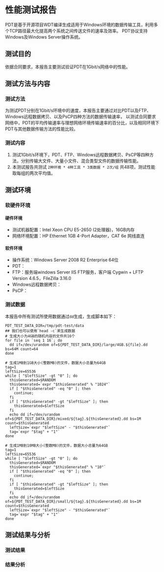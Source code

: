 # 性能测试报告
PDT是基于开源项目WDT编译生成适用于Windows环境的数据传输工具，利用多个TCP路径最大化提高两个系统之间传送文件的速率及效率。
PDT协议支持Windows及Windows Server操作系统。

## 测试目的
依据合同要求，本报告主要测试验证PDT在1Gbit/s网络中的性能。

## 测试方法与内容
### 测试方法
为测试PDT分别在1Gbit/s环境中的速度，本报告主要通过对比PDT以及FTP、Windows远程数据拷贝、以及PsCP四种方法的数据传输速率，
以测试合同要求网络中，PDT的平均传输速率与理想网络环境传输速率的百分比，以及相同环境下PDT与其他数据传输方法的性能比较。

### 测试内容
1. 测试1Gbit/s环境下，PDT、FTP、Windows远程数据拷贝、PsCP等四种方法，分别传输大文件、大量小文件、混合类型文件的数据传输性能。
2. 本测试报告共测试 `2种环境 * 4种工具 * 3类数据 * 2次/组` 共48项，测试性能取每组的两次平均值。

## 测试环境
### 软硬件环境
#### 硬件环境
 - 测试机器配置：Intel Xeon CPU E5-2650 (2处理器)，16GB内存
 - 网络环境配置：HP Ethernet 1GB 4-Port Adapter，CAT 6e 网线直连

#### 软件环境
 - 操作系统：Windows Server 2008 R2 Enterprise 64位
 - PDT：
 - FTP：服务端windows Server IIS FTP服务，客户端 Cygwin + LFTP Version 4.6.5，FileZilla 3.16.0
 - Windows远程数据拷贝：
 - PsCP：

### 测试数据
本报告中所有测试所使用数据通过`dd`生成，生成脚本如下：
``` shell
PDT_TEST_DATA_DIR=/tmp/pdt-test/data
## 我们也可以使用`head -c`来生成数据
# 生成大小为4GB的随机内容的文件共16个
for file in `seq 1 16`; do
  dd if=/dev/urandom of=${PDT_TEST_DATA_DIR}/large/4GB.${file}.dd bs=64M count=64
done

# 生成1MB到1GB大小(整数MB)的文件，数据大小总量为64GB
tag=1
leftSize=65536
while [ "$leftSize" -gt "0" ]; do
  thisGenerated=$RANDOM
  thisGenerated=`expr "$thisGenerated" % "1024"`
  if [ "$thisGenerated" -eq "0" ]; then
    continue;
  fi
  if [ "$thisGenerated" -gt "$leftSize" ]; then
    thisGenerated=$leftSize
  fi
  echo dd if=/dev/urandom of=${PDT_TEST_DATA_DIR}/mixed/${tag}.${thisGenerated}.dd bs=1M count=$thisGenerated
  leftSize=`expr "$leftSize" - "$thisGenerated"`
  tag=`expr "$tag" + "1"`
done

# 生成1MB到10MB大小(整数MB)的文件，数据大小总量为64GB
tag=1
leftSize=65536
while [ "$leftSize" -gt "0" ]; do
  thisGenerated=$RANDOM
  thisGenerated=`expr "$thisGenerated" % "10"`
  if [ "$thisGenerated" -eq "0" ]; then
    continue;
  fi
  if [ "$thisGenerated" -gt "$leftSize" ]; then
    thisGenerated=$leftSize
  fi
  echo dd if=/dev/urandom of=${PDT_TEST_DATA_DIR}/small/${tag}.${thisGenerated}.dd bs=1M count=$thisGenerated
  leftSize=`expr "$leftSize" - "$thisGenerated"`
  tag=`expr "$tag" + "1"`
done
```

## 测试结果与分析
### 测试结果
### 结果分析
